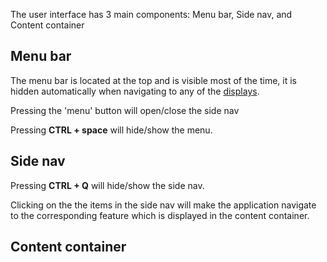 The user interface has 3 main components: Menu bar, Side nav, and Content container

## Menu bar

The menu bar is located at the top and is visible most of the time, it is hidden automatically when navigating to any of the [displays](displays).

Pressing the 'menu' button will open/close the side nav

Pressing **CTRL + space** will hide/show the menu.

## Side nav

Pressing **CTRL + Q** will hide/show the side nav.

Clicking on the the items in the side nav will make the application navigate to the corresponding feature which is displayed in the content container.

## Content container
